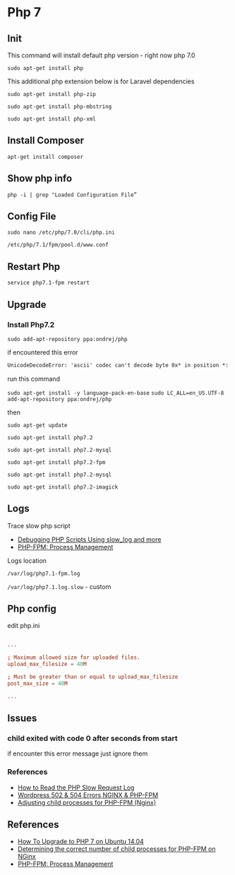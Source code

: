 # Php 7

## Init

This command will install default php version - right now php 7.0

`sudo apt-get install php`

This additional php extension below is for Laravel dependencies

`sudo apt-get install php-zip`

`sudo apt-get install php-mbstring`

`sudo apt-get install php-xml`

## Install Composer

`apt-get install composer`

## Show php info

`php -i | grep "Loaded Configuration File”`

## Config File

`sudo nano /etc/php/7.0/cli/php.ini`

`/etc/php/7.1/fpm/pool.d/www.conf`

## Restart Php

`service php7.1-fpm restart`

## Upgrade

### Install Php7.2

`sudo add-apt-repository ppa:ondrej/php`

if encountered this error

```txt
UnicodeDecodeError: 'ascii' codec can't decode byte 0x* in position *: ordinal not in range(128)
```

run this command

`sudo apt-get install -y language-pack-en-base`
`sudo LC_ALL=en_US.UTF-8 add-apt-repository ppa:ondrej/php`

then

`sudo apt-get update`

`sudo apt-get install php7.2`

`sudo apt-get install php7.2-mysql`

`sudo apt-get install php7.2-fpm`

`sudo apt-get install php7.2-mysql`

`sudo apt-get install php7.2-imagick`

## Logs

Trace slow php script

* [Debugging PHP Scripts Using slow_log and more](https://easyengine.io/tutorials/php/fpm-slow-log/)
* [PHP-FPM: Process Management](https://serversforhackers.com/c/php-fpm-process-management)

Logs location

`/var/log/php7.1-fpm.log`

`/var/log/php7.1.log.slow` - custom

## Php config

edit php.ini

```conf

...

; Maximum allowed size for uploaded files.
upload_max_filesize = 40M

; Must be greater than or equal to upload_max_filesize
post_max_size = 40M

...

```

## Issues

### child  exited with code 0 after  seconds from start

if encounter this error message just ignore them

### References

* [How to Read the PHP Slow Request Log](https://serverpilot.io/community/articles/how-to-read-the-php-slow-request-log.html)
* [Wordpress 502 & 504 Errors NGINX & PHP-FPM](https://www.digitalocean.com/community/questions/wordpress-502-504-errors-nginx-php-fpm)
* [Adjusting child processes for PHP-FPM (Nginx)](https://myshell.co.uk/blog/2012/07/adjusting-child-processes-for-php-fpm-nginx/)

## References

* [How To Upgrade to PHP 7 on Ubuntu 14.04](https://www.digitalocean.com/community/tutorials/how-to-upgrade-to-php-7-on-ubuntu-14-04)
* [Determining the correct number of child processes for PHP-FPM on NGinx](https://www.kinamo.be/en/support/faq/determining-the-correct-number-of-child-processes-for-php-fpm-on-nginx)
* [PHP-FPM: Process Management](https://serversforhackers.com/c/php-fpm-process-management)